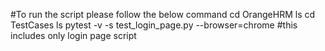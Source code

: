 #To run the script please follow the below command
cd OrangeHRM
ls
cd TestCases
ls
pytest -v -s test_login_page.py --browser=chrome
#this includes only login page script
